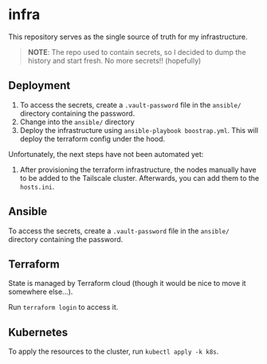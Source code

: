 # infra

This repository serves as the single source of truth for my infrastructure.

> **NOTE**: The repo used to contain secrets, so I decided to dump the history
and start fresh. No more secrets!! (hopefully)

## Deployment

1. To access the secrets, create a `.vault-password` file in the `ansible/`
directory containing the password.
2. Change into the `ansible/` directory
3. Deploy the infrastructure using `ansible-playbook boostrap.yml`. This will
deploy the terraform config under the hood.

Unfortunately, the next steps have not been automated yet:

1. After provisioning the terraform infrastructure, the nodes manually have to
be added to the Tailscale cluster. Afterwards, you can add them to the `hosts.ini`.

## Ansible

To access the secrets, create a `.vault-password` file in the `ansible/`
directory containing the password.

## Terraform

State is managed by Terraform cloud (though it would be nice to move it somewhere else...).

Run `terraform login` to access it.

## Kubernetes

To apply the resources to the cluster, run `kubectl apply -k k8s`.